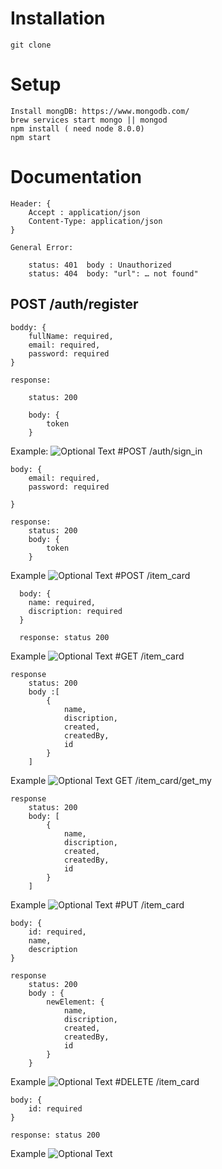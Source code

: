 # Installation
	git clone

# Setup
	Install mongDB: https://www.mongodb.com/
	brew services start mongo || mongod
	npm install ( need node 8.0.0)
	npm start

# Documentation
	Header: {
		Accept : application/json
		Content-Type: application/json
	}

	General Error:
	
		status: 401  body : Unauthorized
		status: 404  body: "url": … not found"


## POST /auth/register

	boddy: {
	 	fullName: required,
		email: required,
		password: required
	}

	response:

		status: 200

		body: {
			token
		}
Example:
![Optional Text](../master/imagesForDoc/registration.png)
 #POST /auth/sign_in

	body: {
		email: required,
		password: required

	}

	response:
		status: 200
		body: {
			token
		}
Example
![Optional Text](../master/imagesForDoc/signIn.png)
 #POST /item_card

	  body: {
  		name: required,
	  	discription: required
	  }

	  response: status 200

Example
![Optional Text](../master/imagesForDoc/post.png)
 #GET /item_card

	response
		status: 200
		body :[
			{
				name,
				discription,
				created,
				createdBy,
				id
			}
		]
Example
![Optional Text](../master/imagesForDoc/getItems.png)
GET /item_card/get_my

	response
		status: 200
		body: [
			{
				name,
				discription,
				created,
				createdBy,
				id
			}
		]
Example
![Optional Text](../master/imagesForDoc/getMy.png)
 #PUT /item_card

	body: {
		id: required,
		name,
		description
	}
	
	response
		status: 200
		body : {
			newElement: {
				name,
				discription,
				created,
				createdBy,
				id
			}
		}
Example
![Optional Text](../master/imagesForDoc/put.png)
 #DELETE /item_card

	body: {
		id: required
	}

	response: status 200
Example
![Optional Text](../master/imagesForDoc/delete.png)
